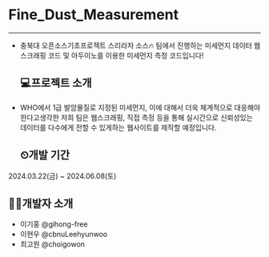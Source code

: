 # Fine_Dust_Measurement
---
- 충북대 오픈소스기초프로젝트 스리라차 소스🔥 팀에서 진행하는 미세먼지 데이터 웹 스크래핑 코드 및 아두이노를 이용한 미세먼지 측정 코드입니다!


  ## 💻프로젝트 소개

- WHO에서 1급 발암물질로 지정된 미세먼지, 이에 대해서 더욱 체계적으로 대응해야한다고생각한 저희 팀은 웹스크래핑, 직접 측정 등을 통해 실시간으로 신뢰성있는 데이터를 다수에게 전할 수 있게하는 웹사이트를 제작할 예정입니다. 


  ## ⏲개발 기간

2024.03.22(금) ~ 2024.06.08(토)



  ## 🧑‍💻개발자 소개
  
- 이기홍 @gihong-free
- 이현우 @cbnuLeehyunwoo
- 최고원 @choigowon
